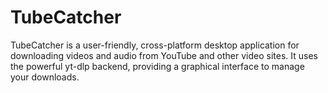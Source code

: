 # TubeCatcher
TubeCatcher is a user-friendly, cross-platform desktop application for downloading videos and audio from YouTube and other video sites. It uses the powerful yt-dlp backend, providing a graphical interface to manage your downloads.
